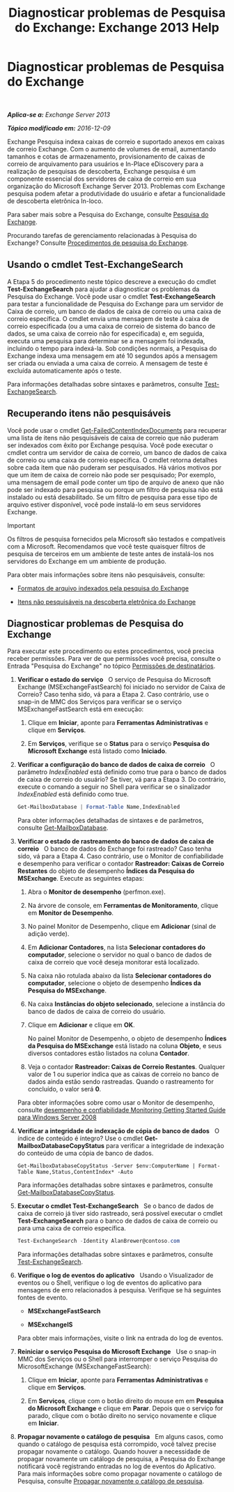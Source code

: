 ﻿---
title: 'Diagnosticar problemas de Pesquisa do Exchange: Exchange 2013 Help'
TOCTitle: Diagnosticar problemas de Pesquisa do Exchange
ms:assetid: 8cfa26f4-ccf0-42dd-8570-67018188b4e8
ms:mtpsurl: https://technet.microsoft.com/pt-br/library/Bb123701(v=EXCHG.150)
ms:contentKeyID: 52058839
ms.date: 05/22/2018
mtps_version: v=EXCHG.150
ms.translationtype: MT
---

# Diagnosticar problemas de Pesquisa do Exchange

 

_**Aplica-se a:** Exchange Server 2013_

_**Tópico modificado em:** 2016-12-09_

Exchange Pesquisa indexa caixas de correio e suportado anexos em caixas de correio Exchange. Com o aumento de volumes de email, aumentando tamanhos e cotas de armazenamento, provisionamento de caixas de correio de arquivamento para usuários e In-Place eDiscovery para a realização de pesquisas de descoberta, Exchange pesquisa é um componente essencial dos servidores de caixa de correio em sua organização do Microsoft Exchange Server 2013. Problemas com Exchange pesquisa podem afetar a produtividade do usuário e afetar a funcionalidade de descoberta eletrônica In-loco.

Para saber mais sobre a Pesquisa do Exchange, consulte [Pesquisa do Exchange](exchange-search-exchange-2013-help.md).

Procurando tarefas de gerenciamento relacionadas à Pesquisa do Exchange? Consulte [Procedimentos de pesquisa do Exchange](exchange-search-procedures-exchange-2013-help.md).

## Usando o cmdlet Test-ExchangeSearch

A Etapa 5 do procedimento neste tópico descreve a execução do cmdlet **Test-ExchangeSearch** para ajudar a diagnosticar os problemas da Pesquisa do Exchange. Você pode usar o cmdlet **Test-ExchangeSearch** para testar a funcionalidade de Pesquisa do Exchange para um servidor de Caixa de correio, um banco de dados de caixa de correio ou uma caixa de correio específica. O cmdlet envia uma mensagem de teste à caixa de correio especificada (ou a uma caixa de correio de sistema do banco de dados, se uma caixa de correio não for especificada) e, em seguida, executa uma pesquisa para determinar se a mensagem foi indexada, incluindo o tempo para indexá-la. Sob condições normais, a Pesquisa do Exchange indexa uma mensagem em até 10 segundos após a mensagem ser criada ou enviada a uma caixa de correio. A mensagem de teste é excluída automaticamente após o teste.

Para informações detalhadas sobre sintaxes e parâmetros, consulte [Test-ExchangeSearch](https://technet.microsoft.com/pt-br/library/bb124733\(v=exchg.150\)).

## Recuperando itens não pesquisáveis

Você pode usar o cmdlet [Get-FailedContentIndexDocuments](https://technet.microsoft.com/pt-br/library/dd351154\(v=exchg.150\)) para recuperar uma lista de itens não pesquisáveis de caixa de correio que não puderam ser indexados com êxito por Exchange pesquisa. Você pode executar o cmdlet contra um servidor de caixa de correio, um banco de dados de caixa de correio ou uma caixa de correio específica. O cmdlet retorna detalhes sobre cada item que não puderam ser pesquisados. Há vários motivos por que um item de caixa de correio não pode ser pesquisado; Por exemplo, uma mensagem de email pode conter um tipo de arquivo de anexo que não pode ser indexado para pesquisa ou porque um filtro de pesquisa não está instalado ou está desabilitado. Se um filtro de pesquisa para esse tipo de arquivo estiver disponível, você pode instalá-lo em seus servidores Exchange.


> [!IMPORTANT]
> Os filtros de pesquisa fornecidos pela Microsoft são testados e compatíveis com a Microsoft. Recomendamos que você teste quaisquer filtros de pesquisa de terceiros em um ambiente de teste antes de instalá-los nos servidores do Exchange em um ambiente de produção.



Para obter mais informações sobre itens não pesquisáveis, consulte:

  - [Formatos de arquivo indexados pela pesquisa do Exchange](file-formats-indexed-by-exchange-search-exchange-2013-help.md)

  - [Itens não pesquisáveis na descoberta eletrônica do Exchange](unsearchable-items-in-exchange-ediscovery-exchange-2013-help.md)

## Diagnosticar problemas de Pesquisa do Exchange

Para executar este procedimento ou estes procedimentos, você precisa receber permissões. Para ver de que permissões você precisa, consulte o Entrada "Pesquisa do Exchange" no tópico [Permissões de destinatários](recipients-permissions-exchange-2013-help.md).

1.  **Verificar o estado do serviço**   O serviço de Pesquisa do Microsoft Exchange (MSExchangeFastSearch) foi iniciado no servidor de Caixa de Correio? Caso tenha sido, vá para a Etapa 2. Caso contrário, use o snap-in de MMC dos Serviços para verificar se o serviço MSExchangeFastSearch está em execução:
    
    1.  Clique em **Iniciar**, aponte para **Ferramentas Administrativas** e clique em **Serviços**.
    
    2.  Em **Serviços**, verifique se o **Status** para o serviço **Pesquisa do Microsoft Exchange** está listado como **Iniciado**.

2.  **Verificar a configuração do banco de dados de caixa de correio**   O parâmetro *IndexEnabled* está definido como true para o banco de dados de caixa de correio do usuário? Se tiver, vá para a Etapa 3. Do contrário, execute o comando a seguir no Shell para verificar se o sinalizador *IndexEnabled* está definido como true.
    
    ```powershell
    Get-MailboxDatabase | Format-Table Name,IndexEnabled
    ```
    
    Para obter informações detalhadas de sintaxes e de parâmetros, consulte [Get-MailboxDatabase](https://technet.microsoft.com/pt-br/library/bb124924\(v=exchg.150\)).

3.  **Verificar o estado de rastreamento do banco de dados de caixa de correio**   O banco de dados do Exchange foi rastreado? Caso tenha sido, vá para a Etapa 4. Caso contrário, use o Monitor de confiabilidade e desempenho para verificar o contador **Rastreador: Caixas de Correio Restantes** do objeto de desempenho **Índices da Pesquisa do MSExchange**. Execute as seguintes etapas:
    
    1.  Abra o **Monitor de desempenho** (perfmon.exe).
    
    2.  Na árvore de console, em **Ferramentas de Monitoramento**, clique em **Monitor de Desempenho**.
    
    3.  No painel Monitor de Desempenho, clique em **Adicionar** (sinal de adição verde).
    
    4.  Em **Adicionar Contadores**, na lista **Selecionar contadores do computador**, selecione o servidor no qual o banco de dados de caixa de correio que você deseja monitorar está localizado.
    
    5.  Na caixa não rotulada abaixo da lista **Selecionar contadores do computador**, selecione o objeto de desempenho **Índices da Pesquisa do MSExchange**.
    
    6.  Na caixa **Instâncias do objeto selecionado**, selecione a instância do banco de dados de caixa de correio do usuário.
    
    7.  Clique em **Adicionar** e clique em **OK**.
        
        No painel Monitor de Desempenho, o objeto de desempenho **Índices da Pesquisa do MSExchange** está listado na coluna **Objeto**, e seus diversos contadores estão listados na coluna **Contador**.
    
    8.  Veja o contador **Rastreador: Caixas de Correio Restantes**. Qualquer valor de 1 ou superior indica que as caixas de correio no banco de dados ainda estão sendo rastreadas. Quando o rastreamento for concluído, o valor será **0**.
    
    Para obter informações sobre como usar o Monitor de desempenho, consulte [desempenho e confiabilidade Monitoring Getting Started Guide para Windows Server 2008](https://go.microsoft.com/fwlink/p/?linkid=178005)

4.  **Verificar a integridade de indexação de cópia de banco de dados**   O índice de conteúdo é íntegro? Use o cmdlet **Get-MailboxDatabaseCopyStatus** para verificar a integridade de indexação do conteúdo de uma cópia de banco de dados.
    
        Get-MailboxDatabaseCopyStatus -Server $env:ComputerName | Format-Table Name,Status,ContentIndex* -Auto
    
    Para informações detalhadas sobre sintaxes e parâmetros, consulte [Get-MailboxDatabaseCopyStatus](https://technet.microsoft.com/pt-br/library/dd298044\(v=exchg.150\)).

5.  **Executar o cmdlet Test-ExchangeSearch**   Se o banco de dados de caixa de correio já tiver sido rastreado, será possível executar o cmdlet **Test-ExchangeSearch** para o banco de dados de caixa de correio ou para uma caixa de correio específica.
    
    ```powershell
    Test-ExchangeSearch -Identity AlanBrewer@contoso.com
    ```
    
    Para informações detalhadas sobre sintaxes e parâmetros, consulte [Test-ExchangeSearch](https://technet.microsoft.com/pt-br/library/bb124733\(v=exchg.150\)).

6.  **Verifique o log de eventos do aplicativo**   Usando o Visualizador de eventos ou o Shell, verifique o log de eventos do aplicativo para mensagens de erro relacionados à pesquisa. Verifique se há seguintes fontes de evento.
    
      - **MSExchangeFastSearch**
    
      - **MSExchangeIS**
    
    Para obter mais informações, visite o link na entrada do log de eventos.

7.  **Reiniciar o serviço Pesquisa do Microsoft Exchange**   Use o snap-in MMC dos Serviços ou o Shell para interromper o serviço Pesquisa do MicrosoftExchange (MSExchangeFastSearch):
    
    1.  Clique em **Iniciar**, aponte para **Ferramentas Administrativas** e clique em **Serviços**.
    
    2.  Em **Serviços**, clique com o botão direito do mouse em em **Pesquisa do Microsoft Exchange** e clique em **Parar**. Depois que o serviço for parado, clique com o botão direito no serviço novamente e clique em **Iniciar**.

8.  **Propagar novamente o catálogo de pesquisa**   Em alguns casos, como quando o catálogo de pesquisa está corrompido, você talvez precise propagar novamente o catálogo. Quando houver a necessidade de propagar novamente um catálogo de pesquisa, a Pesquisa do Exchange notificará você registrando entradas no log de eventos do Aplicativo. Para mais informações sobre como propagar novamente o catálogo de Pesquisa, consulte [Propagar novamente o catálogo de pesquisa](reseed-the-search-catalog-exchange-2013-help.md).

